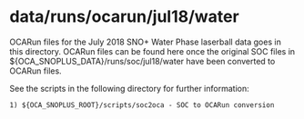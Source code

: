 data/runs/ocarun/jul18/water
==========

OCARun files for the July 2018 SNO+ Water Phase laserball data goes in this directory. OCARun files can be found here once the original SOC files in ${OCA_SNOPLUS_DATA}/runs/soc/jul18/water have been converted to OCARun files.

See the scripts in the following directory for further information:

    1) ${OCA_SNOPLUS_ROOT}/scripts/soc2oca - SOC to OCARun conversion
